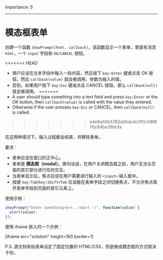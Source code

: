importance: 5

---

# 模态框表单

创建一个函数 `showPrompt(html, callback)`，该函数显示一个表单，里面有消息 `html`，一个 `input` 字段和 `OK/CANCEL` 按钮。

<<<<<<< HEAD
- 用户应该在文本字段中输入一些内容，然后按下 `key:Enter` 键或点击 OK 按钮，然后 `callback(value)` 就会被调用，参数为输入的值。
- 否则，如果用户按下 `key:Esc` 键或点击 CANCEL 按钮，那么 `callback(null)` 就会被调用。
=======
- A user should type something into a text field and press `key:Enter` or the OK button, then `callback(value)` is called with the value they entered.
- Otherwise if the user presses `key:Esc` or CANCEL, then `callback(null)` is called.
>>>>>>> e4e6a50b5762dd5dc4c0f0c58f870c64be39dcfa

在这两种情况下，输入过程都会结束，并移除表单。

要求：

- 表单应该在窗口的正中心。
- 表单是 **模态框（modal）**。换句话说，在用户关闭模态框之前，用户无法与页面的其它部分进行任何交互。
- 当表单显示后，焦点应该在用户需要进行输入的 `<input>` 输入框中。
- 按键 `key:Tab`/`key:Shift+Tab` 应该能在表单字段之间切换焦点，不允许焦点离开表单字段到页面的其它元素上。

使用示例：

```js
showPrompt("Enter something<br>...smart :)", function(value) {
  alert(value);
});
```

使用 iframe 嵌入的一个示例：

[iframe src="solution" height=160 border=1]

P.S. 源文档有给表单设定了固定位置的 HTML/CSS，但是做成模态框的方式取决于你。
